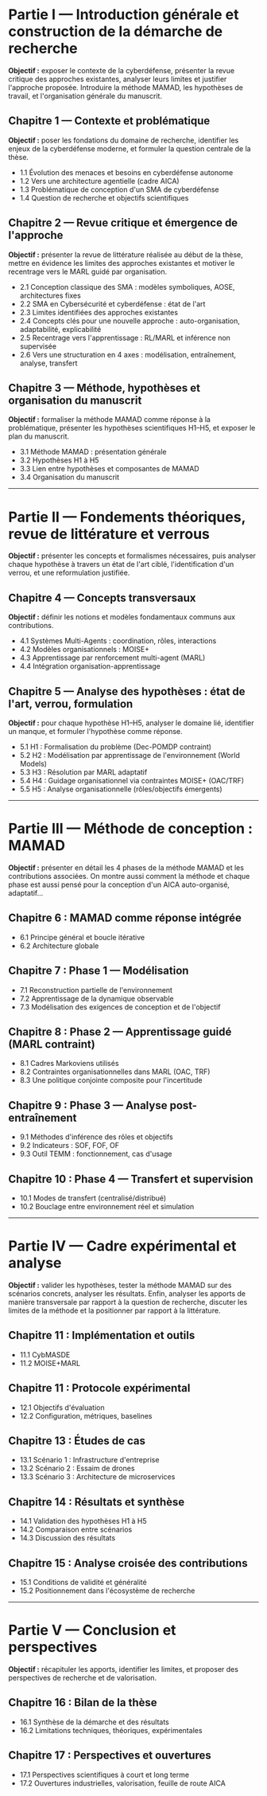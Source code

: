 # Partie I — Introduction générale et construction de la démarche de recherche

**Objectif :** exposer le contexte de la cyberdéfense, présenter la revue critique des approches existantes, analyser leurs limites et justifier l'approche proposée. Introduire la méthode MAMAD, les hypothèses de travail, et l'organisation générale du manuscrit.

## Chapitre 1 — Contexte et problématique

**Objectif :** poser les fondations du domaine de recherche, identifier les enjeux de la cyberdéfense moderne, et formuler la question centrale de la thèse.

* 1.1 Évolution des menaces et besoins en cyberdéfense autonome
* 1.2 Vers une architecture agentielle (cadre AICA)
* 1.3 Problématique de conception d'un SMA de cyberdéfense
* 1.4 Question de recherche et objectifs scientifiques

## Chapitre 2 — Revue critique et émergence de l'approche

**Objectif :** présenter la revue de littérature réalisée au début de la thèse, mettre en évidence les limites des approches existantes et motiver le recentrage vers le MARL guidé par organisation.

* 2.1 Conception classique des SMA : modèles symboliques, AOSE, architectures fixes
* 2.2 SMA en Cybersécurité et cyberdéfense : état de l'art
* 2.3 Limites identifiées des approches existantes
* 2.4 Concepts clés pour une nouvelle approche : auto-organisation, adaptabilité, explicabilité
* 2.5 Recentrage vers l'apprentissage : RL/MARL et inférence non supervisée
* 2.6 Vers une structuration en 4 axes : modélisation, entraînement, analyse, transfert

## Chapitre 3 — Méthode, hypothèses et organisation du manuscrit

**Objectif :** formaliser la méthode MAMAD comme réponse à la problématique, présenter les hypothèses scientifiques H1–H5, et exposer le plan du manuscrit.

* 3.1 Méthode MAMAD : présentation générale
* 3.2 Hypothèses H1 à H5
* 3.3 Lien entre hypothèses et composantes de MAMAD
* 3.4 Organisation du manuscrit

---

# Partie II — Fondements théoriques, revue de littérature et verrous

**Objectif :** présenter les concepts et formalismes nécessaires, puis analyser chaque hypothèse à travers un état de l'art ciblé, l'identification d'un verrou, et une reformulation justifiée.

## Chapitre 4 — Concepts transversaux

**Objectif :** définir les notions et modèles fondamentaux communs aux contributions.

* 4.1 Systèmes Multi-Agents : coordination, rôles, interactions
* 4.2 Modèles organisationnels : MOISE+
* 4.3 Apprentissage par renforcement multi-agent (MARL)
* 4.4 Intégration organisation-apprentissage

## Chapitre 5 — Analyse des hypothèses : état de l'art, verrou, formulation

**Objectif :** pour chaque hypothèse H1–H5, analyser le domaine lié, identifier un manque, et formuler l'hypothèse comme réponse.

* 5.1 H1 : Formalisation du problème (Dec-POMDP contraint)
* 5.2 H2 : Modélisation par apprentissage de l'environnement (World Models)
* 5.3 H3 : Résolution par MARL adaptatif
* 5.4 H4 : Guidage organisationnel via contraintes MOISE+ (OAC/TRF)
* 5.5 H5 : Analyse organisationnelle (rôles/objectifs émergents)

---

# Partie III — Méthode de conception : MAMAD

**Objectif :** présenter en détail les 4 phases de la méthode MAMAD et les contributions associées. On montre aussi comment la méthode et chaque phase est aussi pensé pour la conception d'un AICA auto-organisé, adaptatif...

## Chapitre 6 : MAMAD comme réponse intégrée

* 6.1 Principe général et boucle itérative
* 6.2 Architecture globale

## Chapitre 7 : Phase 1 — Modélisation

* 7.1 Reconstruction partielle de l'environnement
* 7.2 Apprentissage de la dynamique observable
* 7.3 Modélisation des exigences de conception et de l'objectif

## Chapitre 8 : Phase 2 — Apprentissage guidé (MARL contraint)

* 8.1 Cadres Markoviens utilisés
* 8.2 Contraintes organisationnelles dans MARL (OAC, TRF)
* 8.3 Une politique conjointe composite pour l'incertitude

## Chapitre 9 : Phase 3 — Analyse post-entraînement

* 9.1 Méthodes d'inférence des rôles et objectifs
* 9.2 Indicateurs : SOF, FOF, OF
* 9.3 Outil TEMM : fonctionnement, cas d'usage

## Chapitre 10 : Phase 4 — Transfert et supervision

* 10.1 Modes de transfert (centralisé/distribué)
* 10.2 Bouclage entre environnement réel et simulation

---

# Partie IV — Cadre expérimental et analyse

**Objectif :** valider les hypothèses, tester la méthode MAMAD sur des scénarios concrets, analyser les résultats. Enfin, analyser les apports de manière transversale par rapport à la question de recherche, discuter les limites de la méthode et la positionner par rapport à la littérature.

## Chapitre 11 : Implémentation et outils 
* 11.1 CybMASDE
* 11.2 MOISE+MARL

## Chapitre 11 : Protocole expérimental

* 12.1 Objectifs d'évaluation
* 12.2 Configuration, métriques, baselines

## Chapitre 13 : Études de cas

* 13.1 Scénario 1 : Infrastructure d'entreprise
* 13.2 Scénario 2 : Essaim de drones
* 13.3 Scénario 3 : Architecture de microservices

## Chapitre 14 : Résultats et synthèse

* 14.1 Validation des hypothèses H1 à H5
* 14.2 Comparaison entre scénarios
* 14.3 Discussion des résultats

## Chapitre 15 : Analyse croisée des contributions

* 15.1 Conditions de validité et généralité
* 15.2 Positionnement dans l'écosystème de recherche

---

# Partie V — Conclusion et perspectives

**Objectif :** récapituler les apports, identifier les limites, et proposer des perspectives de recherche et de valorisation.

## Chapitre 16 : Bilan de la thèse

* 16.1 Synthèse de la démarche et des résultats
* 16.2 Limitations techniques, théoriques, expérimentales

## Chapitre 17 : Perspectives et ouvertures

* 17.1 Perspectives scientifiques à court et long terme
* 17.2 Ouvertures industrielles, valorisation, feuille de route AICA
